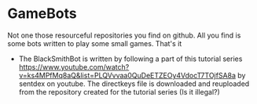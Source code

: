 # GameBots
Not one those resourceful repositories you find on  github. All you find is some bots written to play some small games. That's it
- The BlackSmithBot is written by following a part of this tutorial series https://www.youtube.com/watch?v=ks4MPfMq8aQ&list=PLQVvvaa0QuDeETZEOy4VdocT7TOjfSA8a by sentdex on youtube. The directkeys file is downloaded and reuploaded from the repository created for the tutorial series (Is it illegal?)
